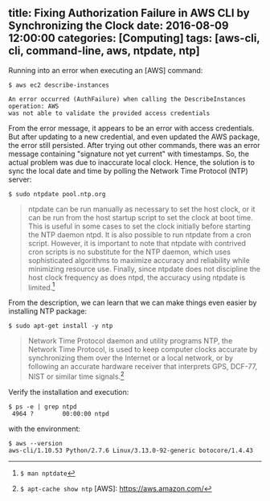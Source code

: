 title: Fixing Authorization Failure in AWS CLI by Synchronizing the Clock
date: 2016-08-09 12:00:00
categories: [Computing]
tags: [aws-cli, cli, command-line, aws, ntpdate, ntp]
---

Running into an error when executing an [AWS] command:

```
$ aws ec2 describe-instances

An error occurred (AuthFailure) when calling the DescribeInstances operation: AWS
was not able to validate the provided access credentials
```

From the error message, it appears to be an error with access credentials. But after updating to a new credential, and even updated the AWS package, the error still persisted. After trying out other commands, there was an error message containing "signature not yet current" with timestamps. So, the actual problem was due to inaccurate local clock. Hence, the solution is to sync the local date and time by polling the Network Time Protocol (NTP) server:

```
$ sudo ntpdate pool.ntp.org
```

> ntpdate can be run manually as necessary to set the host clock, or it can be run from the host startup script to set the clock at boot time.  This is useful  in some cases to set the clock initially before starting the NTP daemon ntpd. It is also possible to run ntpdate from a cron script. However, it is important to note that ntpdate with contrived cron scripts is no substitute for the NTP daemon, which uses sophisticated algorithms to maximize accuracy  and  reliability while minimizing resource use. Finally, since ntpdate does not discipline the host clock frequency as does ntpd, the accuracy using ntpdate is limited.[^1]

From the description, we can learn that we can make things even easier by installing NTP package:

```
$ sudo apt-get install -y ntp
```

> Network Time Protocol daemon and utility programs NTP, the Network Time Protocol, is used to keep computer clocks accurate by synchronizing them over the Internet or a local network, or by following an accurate hardware receiver that interprets GPS, DCF-77, NIST or similar time signals.[^2]

Verify the installation and execution:

```
$ ps -e | grep ntpd
 4964 ?        00:00:00 ntpd
```

with the environment:

```
$ aws --version
aws-cli/1.10.53 Python/2.7.6 Linux/3.13.0-92-generic botocore/1.4.43
```


[^1]: `$ man nptdate`
[^2]: `$ apt-cache show ntp`
[AWS]: https://aws.amazon.com/
